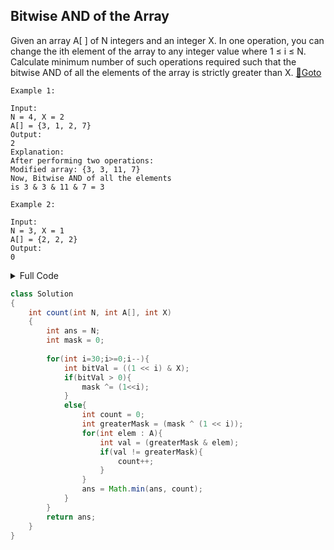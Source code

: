 ## Bitwise AND of the Array
Given an array A[ ] of N integers and an integer X. In one operation, you can change the ith element of the array to any integer value where 1 ≤ i ≤ N. Calculate minimum number of such operations required such that the bitwise AND of all the elements of the array is strictly greater than X. [🔗Goto](https://practice.geeksforgeeks.org/problems/5109f04a157ca54bbb373477b1afeec22e7f1812/1) 

```
Example 1:

Input:
N = 4, X = 2
A[] = {3, 1, 2, 7}
Output: 
2
Explanation: 
After performing two operations:
Modified array: {3, 3, 11, 7} 
Now, Bitwise AND of all the elements
is 3 & 3 & 11 & 7 = 3 

Example 2:

Input:
N = 3, X = 1
A[] = {2, 2, 2}
Output: 
0
```
<details>
<summary>Full Code</summary>

```java
import java.io.*;
import java.util.*; 
class GFG{
    public static void main(String args[]) throws IOException { 
        BufferedReader read = new BufferedReader(new InputStreamReader(System.in));
        int t = Integer.parseInt(read.readLine());
        
        while(t-- > 0){
            String input_line[] = read.readLine().trim().split("\\s+");
            int N = Integer.parseInt(input_line[0]);
            int X = Integer.parseInt(input_line[1]);
            input_line = read.readLine().trim().split("\\s+");
            int A[]= new int[N];
            for(int i = 0; i < N; i++)
                A[i] = Integer.parseInt(input_line[i]);
            Solution ob = new Solution();
            int ans = ob.count(N, A, X); 
            System.out.println(ans);
        }
    } 
}// } Driver Code Ends


//User function Template for Java
class Solution 
{ 
    int count(int N, int A[], int X) 
    {   
        int ans = N;
        int mask = 0;
        
        for(int i=30;i>=0;i--){
            int bitVal = ((1 << i) & X);
            if(bitVal > 0){
                mask ^= (1<<i);
            }
            else{
                int count = 0;
                int greaterMask = (mask ^ (1 << i));
                for(int elem : A){
                    int val = (greaterMask & elem);
                    if(val != greaterMask){
                        count++;
                    }
                }
                ans = Math.min(ans, count);
            }
        }
        return ans;
    }
} 
```
</details>

```java
class Solution 
{ 
    int count(int N, int A[], int X) 
    {   
        int ans = N;
        int mask = 0;
        
        for(int i=30;i>=0;i--){
            int bitVal = ((1 << i) & X);
            if(bitVal > 0){
                mask ^= (1<<i);
            }
            else{
                int count = 0;
                int greaterMask = (mask ^ (1 << i));
                for(int elem : A){
                    int val = (greaterMask & elem);
                    if(val != greaterMask){
                        count++;
                    }
                }
                ans = Math.min(ans, count);
            }
        }
        return ans;
    }
}
```